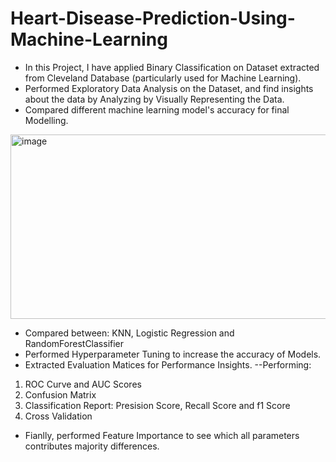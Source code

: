 # Heart-Disease-Prediction-Using-Machine-Learning
- In this Project, I have applied Binary Classification on Dataset extracted from Cleveland Database (particularly used for Machine Learning).
- Performed Exploratory Data Analysis on the Dataset, and find insights about the data by Analyzing by Visually Representing the Data.
- Compared different machine learning model's accuracy for final Modelling.
<img width="577" height="295" alt="image" src="https://github.com/user-attachments/assets/e07a8193-7f73-4ae2-baa9-d950349c7247" />

- Compared between: KNN, Logistic Regression and RandomForestClassifier
- Performed Hyperparameter Tuning to increase the accuracy of Models.
- Extracted Evaluation Matices for Performance Insights.
--Performing:
1. ROC Curve and AUC Scores
2. Confusion Matrix
3. Classification Report: Presision Score, Recall Score and f1 Score
4. Cross Validation
- Fianlly, performed Feature Importance to see which all parameters contributes majority differences.
